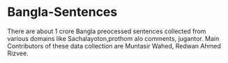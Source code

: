 # Bangla-Sentences
There are about 1 crore Bangla preocessed sentences collected from various domains like Sachalayoton,prothom alo comments, jugantor. Main Contributors of these data collection are Muntasir Wahed, Redwan Ahmed Rizvee.
